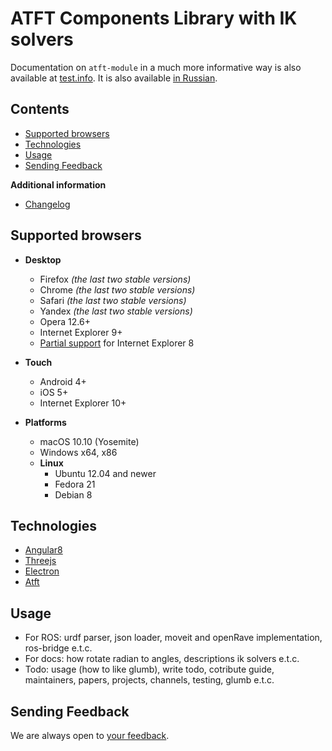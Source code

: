 # ATFT Components Library with IK solvers

Documentation on `atft-module` in a much more informative way is also available at [test.info](https://en.test.info/libs/atft-module/). It is also available [in Russian](https://github.com/Barkarula/threejsIkSolvers/blob/master/README.ru.md).

## Contents

* [Supported browsers](#supported-browsers)
* [Technologies](#technologies)
* [Usage](#usage)
* [Sending Feedback](#sending-feedback)

**Additional information**

* [Changelog](./CHANGELOG.md)

## Supported browsers

* **Desktop**
  * Firefox *(the last two stable versions)*
  * Chrome *(the last two stable versions)*
  * Safari *(the last two stable versions)*
  * Yandex *(the last two stable versions)*
  * Opera 12.6+
  * Internet Explorer 9+
  * [Partial support](#support-for-internet-explorer-8) for Internet Explorer 8

* **Touch**
  * Android 4+
  * iOS 5+
  * Internet Explorer 10+

* **Platforms**
  * macOS 10.10 (Yosemite)
  * Windows x64, x86
  * **Linux**
    * Ubuntu 12.04 and newer
    * Fedora 21
    * Debian 8


## Technologies

* [Angular8](https://angular.io/)
* [Threejs](https://threejs.org/)
* [Electron](https://electronjs.org/)
* [Atft](https://makimenko.github.io/angular-template-for-threejs/)

## Usage

- For ROS: urdf parser, json loader, moveit and openRave implementation, ros-bridge e.t.c.
- For docs: how rotate radian to angles, descriptions ik solvers e.t.c.
- Todo: usage (how to like glumb), write todo, cotribute guide, maintainers, papers, projects, channels, testing, glumb e.t.c.

## Sending Feedback

We are always open to [your feedback](https://github.com/Barkarula/threejsIkSolvers/issues).
